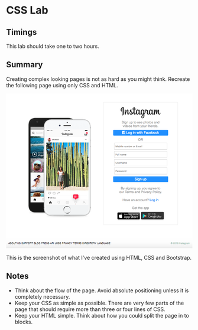 # CSS Lab

## Timings

This lab should take one to two hours.

## Summary

Creating complex looking pages is not as hard as you might think. Recreate the following page using only CSS and HTML.

![Instagram](/Images/IG-page.png)

This is the screenshot of what I've created using HTML, CSS and Bootstrap. 


## Notes

* Think about the flow of the page. Avoid absolute positioning unless it is completely necessary.
* Keep your CSS as simple as possible. There are very few parts of the page that should require more than three or four lines of CSS.
* Keep your HTML simple. Think about how you could split the page in to blocks.
